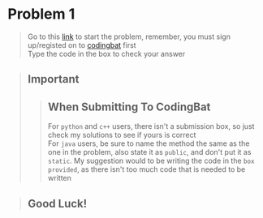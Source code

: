 # Problem 1
> Go to this [link](https://codingbat.com/prob/p194781) to start the problem, remember, you must sign up/registed on to [codingbat](http://codingbat.com/java) first     
> Type the code in the box to check your answer   

> ## Important
>> ## When Submitting To CodingBat
>> For ```python``` and ```c++``` users, there isn't a submission box, so just check my solutions to see if yours is correct      
>> For ```java``` users, be sure to name the method the same as the one in the problem, also state it as ```public```, and don't put it as ```static```. My suggestion would to be writing the code in the ```box provided```, as there isn't too much code that is needed to be written

> ## Good Luck!
 

